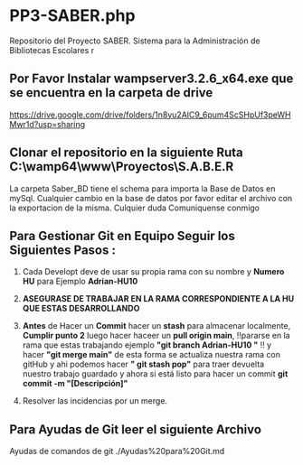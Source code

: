 # PP3-SABER.php
Repositorio del Proyecto SABER. Sistema para la Administración de Bibliotecas Escolares r


## Por Favor Instalar wampserver3.2.6_x64.exe que se encuentra en la carpeta de drive 
https://drive.google.com/drive/folders/1n8yu2AlC9_6pum4ScSHpUf3peWHMwr1d?usp=sharing

## Clonar el repositorio en la siguiente Ruta C:\wamp64\www\Proyectos\S.A.B.E.R
La carpeta Saber_BD tiene el schema para importa la Base de Datos en mySql. Cualquier cambio en la base de datos por favor editar el archivo con la exportacion de la misma. Culquier duda Comuniquense conmigo 

## Para Gestionar Git en Equipo Seguir los Siguientes Pasos :
1. Cada Developt deve de usar su propia rama con su nombre y **Numero HU** para Ejemplo **Adrian-HU10**
2. **ASEGURASE DE TRABAJAR EN LA RAMA CORRESPONDIENTE A LA HU QUE ESTAS DESARROLLANDO**

3. **Antes** de Hacer un **Commit** hacer un **stash** para almacenar localmente, **Cumplir punto 2** luego hacer haceer un **pull origin main**, !!pararse en la rama que estas trabajando ejemplo **"git branch Adrian-HU10 "** !! y hacer **"git merge main"** de esta forma se actualiza nuestra rama con gitHub y ahi podemos hacer **" git stash pop"** para traer devuelta nuestro trabajo guardado y ahora si está listo para hacer un commit **git commit -m "[Descripción]"** 

4. Resolver las incidencias por un merge.



## **Para Ayudas de Git leer el siguiente Archivo**
Ayudas de comandos de git ./Ayudas%20para%20Git.md